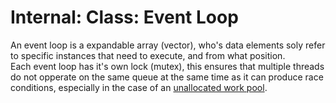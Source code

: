 # Internal: Class: Event Loop

An event loop is a expandable array (vector), who's data elements soly refer to specific instances that need to execute, and from what position.  
Each event loop has it's own lock (mutex), this ensures that multiple threads do not opperate on the same queue at the same time as it can produce race conditions, especially in the case of an [unallocated work pool](./worker.md).
